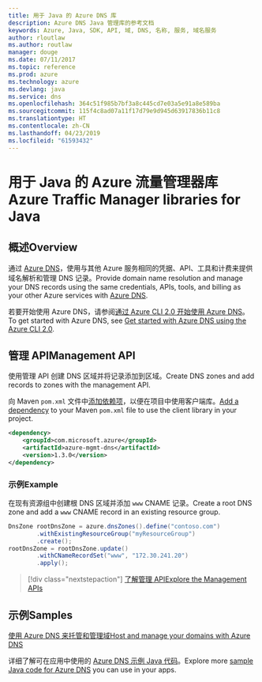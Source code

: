 ```yaml
---
title: 用于 Java 的 Azure DNS 库
description: Azure DNS Java 管理库的参考文档
keywords: Azure, Java, SDK, API, 域, DNS, 名称, 服务, 域名服务
author: rloutlaw
ms.author: routlaw
manager: douge
ms.date: 07/11/2017
ms.topic: reference
ms.prod: azure
ms.technology: azure
ms.devlang: java
ms.service: dns
ms.openlocfilehash: 364c51f985b7bf3a8c445cd7e03a5e91a8e589ba
ms.sourcegitcommit: 115f4c8ad07a11f17d79e9d945d63917836b11c8
ms.translationtype: HT
ms.contentlocale: zh-CN
ms.lasthandoff: 04/23/2019
ms.locfileid: "61593432"
---
```

# <a name="azure-traffic-manager-libraries-for-java"></a><span data-ttu-id="42120-104">用于 Java 的 Azure 流量管理器库</span><span class="sxs-lookup"><span data-stu-id="42120-104">Azure Traffic Manager libraries for Java</span></span>

## <a name="overview"></a><span data-ttu-id="42120-105">概述</span><span class="sxs-lookup"><span data-stu-id="42120-105">Overview</span></span>

<span data-ttu-id="42120-106">通过 [Azure DNS](/azure/dns/dns-overview)，使用与其他 Azure 服务相同的凭据、API、工具和计费来提供域名解析和管理 DNS 记录。</span><span class="sxs-lookup"><span data-stu-id="42120-106">Provide domain name resolution and manage your DNS records using the same credentials, APIs, tools, and billing as your other Azure services with [Azure DNS](/azure/dns/dns-overview).</span></span>

<span data-ttu-id="42120-107">若要开始使用 Azure DNS，请参阅[通过 Azure CLI 2.0 开始使用 Azure DNS](/azure/dns/dns-getstarted-cli)。</span><span class="sxs-lookup"><span data-stu-id="42120-107">To get started with Azure DNS, see [Get started with Azure DNS using the Azure CLI 2.0](/azure/dns/dns-getstarted-cli).</span></span>

## <a name="management-api"></a><span data-ttu-id="42120-108">管理 API</span><span class="sxs-lookup"><span data-stu-id="42120-108">Management API</span></span>

<span data-ttu-id="42120-109">使用管理 API 创建 DNS 区域并将记录添加到区域。</span><span class="sxs-lookup"><span data-stu-id="42120-109">Create DNS zones and add records to zones with the management API.</span></span>

<span data-ttu-id="42120-110">向 Maven `pom.xml` 文件中[添加依赖项](https://maven.apache.org/guides/getting-started/index.html#How_do_I_use_external_dependencies)，以便在项目中使用客户端库。</span><span class="sxs-lookup"><span data-stu-id="42120-110">[Add a dependency](https://maven.apache.org/guides/getting-started/index.html#How_do_I_use_external_dependencies) to your Maven `pom.xml` file to use the client library in your project.</span></span>

```XML
<dependency>
    <groupId>com.microsoft.azure</groupId>
    <artifactId>azure-mgmt-dns</artifactId>
    <version>1.3.0</version>
</dependency>
```   

### <a name="example"></a><span data-ttu-id="42120-111">示例</span><span class="sxs-lookup"><span data-stu-id="42120-111">Example</span></span>

<span data-ttu-id="42120-112">在现有资源组中创建根 DNS 区域并添加 `www` CNAME 记录。</span><span class="sxs-lookup"><span data-stu-id="42120-112">Create a root DNS zone and add a `www` CNAME record in an existing resource group.</span></span>

```java
DnsZone rootDnsZone = azure.dnsZones().define("contoso.com")
        .withExistingResourceGroup("myResourceGroup")
        .create();
rootDnsZone = rootDnsZone.update()
        .withCNameRecordSet("www", "172.30.241.20")
        .apply();
```

> [!div class="nextstepaction"]
> [<span data-ttu-id="42120-113">了解管理 API</span><span class="sxs-lookup"><span data-stu-id="42120-113">Explore the Management APIs</span></span>](/java/api/overview/azure/dns/management)

## <a name="samples"></a><span data-ttu-id="42120-114">示例</span><span class="sxs-lookup"><span data-stu-id="42120-114">Samples</span></span>

[<span data-ttu-id="42120-115">使用 Azure DNS 来托管和管理域</span><span class="sxs-lookup"><span data-stu-id="42120-115">Host and manage your domains with Azure DNS</span></span>](https://github.com/Azure-Samples/dns-java-host-and-manage-your-domains)

<span data-ttu-id="42120-116">详细了解可在应用中使用的 [Azure DNS 示例 Java 代码](https://azure.microsoft.com/resources/samples/?platform=java&term=dns)。</span><span class="sxs-lookup"><span data-stu-id="42120-116">Explore more [sample Java code for Azure DNS](https://azure.microsoft.com/resources/samples/?platform=java&term=dns) you can use in your apps.</span></span>

<!---Loc Comment: Please, refer to conversation section to check the issue. Thanks.--->

